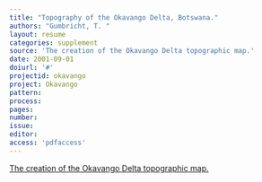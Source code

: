 ```yaml
---
title: "Topography of the Okavango Delta, Botswana."
authors: "Gumbricht, T. "
layout: resume
categories: supplement
source: 'The creation of the Okavango Delta topographic map.'
date: 2001-09-01
doiurl: '#'
projectid: okavango
project: Okavango
pattern:
process:
pages:
number:
issue:
editor:
access: 'pdfaccess'
---
```


[The creation of the Okavango Delta topographic map.](/portfolio/topo/)

